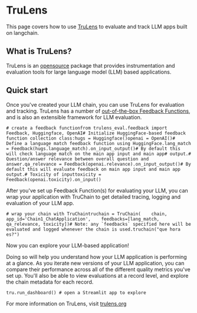 TruLens
=======

This page covers how to use [TruLens](https://trulens.org) to evaluate and track LLM apps built on langchain.

What is TruLens?[](#what-is-trulens "Direct link to What is TruLens?")
-----------------------------------------------------------------------

TruLens is an [opensource](https://github.com/truera/trulens) package that provides instrumentation and evaluation tools for large language model (LLM) based applications.

Quick start[](#quick-start "Direct link to Quick start")
---------------------------------------------------------

Once you've created your LLM chain, you can use TruLens for evaluation and tracking. TruLens has a number of [out-of-the-box Feedback Functions](https://www.trulens.org/trulens_eval/feedback_functions/), and is also an extensible framework for LLM evaluation.

    # create a feedback functionfrom trulens_eval.feedback import Feedback, Huggingface, OpenAI# Initialize HuggingFace-based feedback function collection class:hugs = Huggingface()openai = OpenAI()# Define a language match feedback function using HuggingFace.lang_match = Feedback(hugs.language_match).on_input_output()# By default this will check language match on the main app input and main app# output.# Question/answer relevance between overall question and answer.qa_relevance = Feedback(openai.relevance).on_input_output()# By default this will evaluate feedback on main app input and main app output.# Toxicity of inputtoxicity = Feedback(openai.toxicity).on_input()

After you've set up Feedback Function(s) for evaluating your LLM, you can wrap your application with TruChain to get detailed tracing, logging and evaluation of your LLM app.

    # wrap your chain with TruChaintruchain = TruChain(    chain,    app_id='Chain1_ChatApplication',    feedbacks=[lang_match, qa_relevance, toxicity])# Note: any `feedbacks` specified here will be evaluated and logged whenever the chain is used.truchain("que hora es?")

Now you can explore your LLM-based application!

Doing so will help you understand how your LLM application is performing at a glance. As you iterate new versions of your LLM application, you can compare their performance across all of the different quality metrics you've set up. You'll also be able to view evaluations at a record level, and explore the chain metadata for each record.

    tru.run_dashboard() # open a Streamlit app to explore

For more information on TruLens, visit [trulens.org](https://www.trulens.org/)